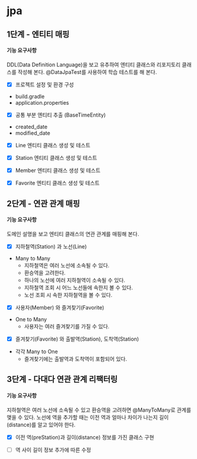 # jpa


## 1단계 - 엔티티 매핑
#### 기능 요구사항
DDL(Data Definition Language)을 보고 유추하여 엔티티 클래스와 리포지토리 클래스를 작성해 본다.
@DataJpaTest를 사용하여 학습 테스트를 해 본다.

- [X] 프로젝트 설정 및 환경 구성
* build.gradle
* application.properties

- [X] 공통 부분 엔티티 추출 (BaseTimeEntity)
* created_date
* modified_date

- [X] Line 엔티티 클래스 생성 및 테스트

- [X] Station 엔티티 클래스 생성 및 테스트

- [X] Member 엔티티 클래스 생성 및 테스트

- [X] Favorite 엔티티 클래스 생성 및 테스트


## 2단계 - 연관 관계 매핑
#### 기능 요구사항
도메인 설명을 보고 엔티티 클래스의 연관 관계를 매핑해 본다.

- [X] 지하철역(Station) 과 노선(Line)
* Many to Many
    * 지하철역은 여러 노선에 소속될 수 있다.
    * 환승역을 고려한다.
    * 하나의 노선에 여러 지하철역이 소속될 수 있다.
    * 지하철역 조회 시 어느 노선들에 속한지 볼 수 있다.
    * 노선 조회 시 속한 지하철역을 볼 수 있다.


- [X] 사용자(Member) 와 즐겨찾기(Favorite)
* One to Many
    * 사용자는 여러 즐겨찾기를 가질 수 있다.

- [X] 즐겨찾기(Favorite) 와 출발역(Station), 도착역(Station)
* 각각 Many to One
    * 즐겨찾기에는 출발역과 도착역이 포함되어 있다.


## 3단계 - 다대다 연관 관계 리팩터링
#### 기능 요구사항
지하철역은 여러 노선에 소속될 수 있고 환승역을 고려하면 @ManyToMany로 관계를 맺을 수 있다.
노선에 역을 추가할 때는 이전 역과 얼마나 차이가 나는지 길이(distance)를 알고 있어야 한다. 

- [X] 이전 역(preStation)과 길이(distance) 정보를 가진 클래스 구현

- [ ] 역 사이 길이 정보 추가에 따른 수정